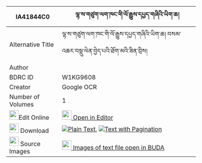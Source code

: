|IA41844C0|ལྷ་ས་གཙུག་ལག་ཁང་གི་ལོ་རྒྱུས་དཔྱད་གཞིའི་ཡིག་ཆ། 
| --- | --- 
|Alternative Title |ལྷ་ས་གཙུག་ལག་ཁང་གི་ལོ་རྒྱུས་དཔྱད་གཞིའི་ཡིག་ཆ། བསམ་འཆར་བསྡུ་ལེན་བྱེད་པའི་ཐོག་མའི་ཟིན་བྲིས།
|Author | 
|BDRC ID | W1KG9608
|Creator | Google OCR
|Number of Volumes| 1
|<img width="25" src="https://img.icons8.com/color/25/000000/edit-property.png">Edit Online| [<img width="25" src="https://avatars.githubusercontent.com/u/45091458?s=200&v=4"> Open in Editor](http://editor.openpecha.org/IA41844C0)
|<img width="25" src="https://img.icons8.com/fluent/48/000000/download-2.png"/>  Download | [![](https://img.icons8.com/color/20/000000/txt.png)Plain Text](https://github.com/Openpecha/IA41844C0/releases/download/v1/lhasa_tsuklakhang_gi_logyu_che_plain_IA41844C0.zip), [![](https://img.icons8.com/color/20/000000/txt.png)Text with Pagination](https://github.com/Openpecha/IA41844C0/releases/download/v1/lhasa_tsuklakhang_gi_logyu_che_pages_IA41844C0.zip)
|<img width="25" src="https://img.icons8.com/plasticine/100/000000/pictures-folder.png"/>  Source Images | [<img width="25" src="https://library.bdrc.io/icons/BUDA-small.svg"> Images of text file open in BUDA](https://library.bdrc.io/show/bdr:W1KG9608)